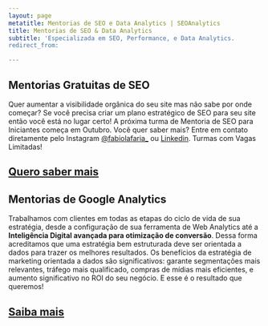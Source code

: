 ```yaml
---
layout: page
metatitle: Mentorias de SEO e Data Analytics | SEOAnalytics
title: Mentorias de SEO & Data Analytics
subtitle: 'Especializada em SEO, Performance, e Data Analytics.
redirect_from:

---
```


## Mentorias Gratuitas de SEO

Quer aumentar a visibilidade orgânica do seu site mas não sabe por onde começar? Se você precisa criar um plano estratégico de SEO para seu site então você está no lugar certo! A próxima turma de Mentoria de SEO para Iniciantes começa em Outubro. Você quer saber mais? Entre em contato diretamente pelo Instagram <a href="https://www.instagram.com/fabiolafaria_/">@fabiolafaria_</a> ou <a href="https://www.linkedin.com/in/fabiolafaria/">Linkedin</a>. Turmas com Vagas Limitadas!

<div class="mw6 center tc contactbox"><h2><a class="no-underline tcblack" href="mailto:contato@seoanalytics.com.br">Quero saber mais</a></h2></div>

## Mentorias de Google Analytics

Trabalhamos com clientes em todas as etapas do ciclo de vida de sua estrat&eacute;gia, desde a configura&ccedil;&atilde;o de sua ferramenta de Web Analytics at&eacute; a **Intelig&ecirc;ncia Digital avan&ccedil;ada para otimiza&ccedil;&atilde;o de convers&atilde;o**. Dessa forma acreditamos que uma estrat&eacute;gia bem estruturada deve ser orientada a dados para trazer os melhores resultados. Os benef&iacute;cios da estrat&eacute;gia de marketing orientada a dados s&atilde;o significativos: garante segmenta&ccedil;&otilde;es mais relevantes, tr&aacute;fego mais qualificado, compras de m&iacute;dias mais eficientes, e aumento significativo no ROI do seu neg&oacute;cio. E esse &eacute; o resultado que queremos!

<div class="mw6 center tc contactbox"><h2><a class="no-underline tcblack" href="/sobre/">Saiba mais</a></h2></div>

